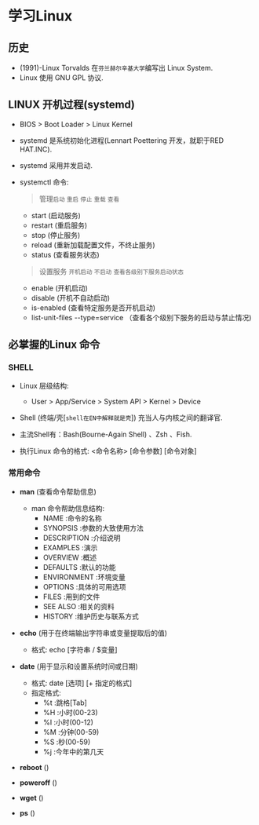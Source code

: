 # 学习Linux

## 历史

- (1991)-Linux Torvalds 在`芬兰赫尔辛基大学`编写出 Linux System.
- Linux 使用 GNU GPL 协议.

## LINUX 开机过程(systemd)

- BIOS > Boot Loader > Linux Kernel

- systemd 是系统初始化进程(Lennart Poettering 开发，就职于RED HAT.INC).

- systemd 采用并发启动.

- systemctl 命令:
    > 管理`启动` `重启` `停止` `重载` `查看`
    - start <name>   (启动服务)
    - restart <name> (重启服务)
    - stop <name>    (停止服务)
    - reload <name>  (重新加载配置文件，不终止服务)
    - status <name>  (查看服务状态)
    > 设置服务 `开机启动` `不启动` `查看各级别下服务启动状态`
    - enable <name> (开机启动)
    - disable <name> (开机不自动启动)
    - is-enabled <name> (查看特定服务是否开机启动)
    - list-unit-files --type=service （查看各个级别下服务的启动与禁止情况)

## 必掌握的Linux 命令

### SHELL

- Linux 层级结构:
    - User > App/Service > System API > Kernel > Device

- Shell (终端/壳[`shell在EN中解释就是壳`]) 充当人与内核之间的翻译官.

- 主流Shell有：Bash(Bourne-Again Shell) 、Zsh 、Fish.

- 执行Linux 命令的格式: <命令名称> [命令参数] [命令对象]

### 常用命令

- **man** (查看命令帮助信息)
    - man 命令帮助信息结构:
        - NAME :命令的名称
        - SYNOPSIS :参数的大致使用方法
        - DESCRIPTION :介绍说明
        - EXAMPLES :演示
        - OVERVIEW :概述
        - DEFAULTS :默认的功能
        - ENVIRONMENT :环境变量 
        - OPTIONS :具体的可用选项
        - FILES :用到的文件
        - SEE ALSO :相关的资料
        - HISTORY :维护历史与联系方式

- **echo** (用于在终端输出字符串或变量提取后的值)
    - 格式: echo [字符串 / $变量]

- **date** (用于显示和设置系统时间或日期)
    - 格式: date [选项] [+ 指定的格式]
    - 指定格式:
        - %t :跳格[Tab]
        - %H :小时(00-23)
        - %I :小时(00-12)
        - %M :分钟(00-59)
        - %S :秒(00-59)
        - %j :今年中的第几天


- **reboot** ()
- **poweroff** ()
- **wget** ()
- **ps** ()



